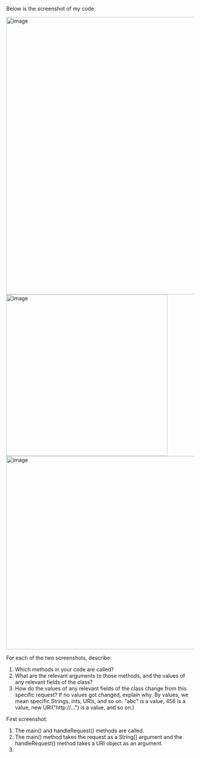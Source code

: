 Below is the screenshot of my code.


<img width="743" alt="image" src="https://github.com/junyuelin/cse15l-lab-reports/assets/97243889/d6237b15-14b4-4ae0-aa95-fe82615581da">
<img width="433" alt="image" src="https://github.com/junyuelin/cse15l-lab-reports/assets/97243889/cc21069b-355a-445d-9e70-3029edbd14a9">
<img width="518" alt="image" src="https://github.com/junyuelin/cse15l-lab-reports/assets/97243889/2533f2b3-583f-448a-9b9b-7ad89297fa94">

For each of the two screenshots, describe:

1. Which methods in your code are called?
2. What are the relevant arguments to those methods, and the values of any relevant fields of the class?
3. How do the values of any relevant fields of the class change from this specific request? If no values got changed, explain why.
By values, we mean specific Strings, ints, URIs, and so on. "abc" is a value, 456 is a value, new URI("http://...") is a value, and so on.)

First screenshot: 
1. The main() and handleRequest() methods are called.
2. The main() method takes the request as a String[] argument and the handleRequest() method takes a URI object as an argument.
3. 
